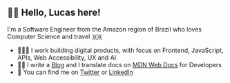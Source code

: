 ## 👋🏻 Hello, Lucas here!

I'm a Software Engineer from the Amazon region of Brazil who loves Computer Science and travel 🇧🇷

- 👨🏼‍💻 I work building digital products, with focus on Frontend, JavaScript, APIs, Web Accessibility, UX and AI
- ✍🏻 I write a [Blog](https://dev.to/lucasm) and I translate docs on [MDN Web Docs](https://github.com/mdn/) for Developers
- 💬 You can find me on [Twitter](https://twitter.com/lucasmezs) or [LinkedIn](https://linkedin.com/in/lucasmezs)
